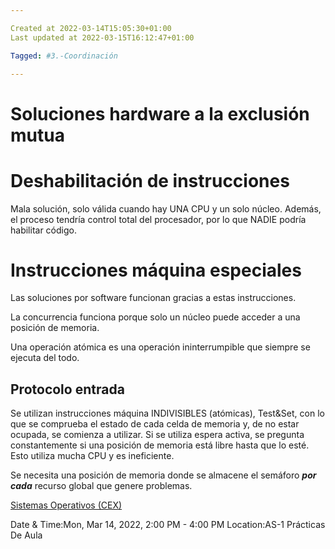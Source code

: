 ```yaml
---

Created at 2022-03-14T15:05:30+01:00
Last updated at 2022-03-15T16:12:47+01:00

Tagged: #3.-Coordinación

---
```


# Soluciones hardware a la exclusión mutua
# Deshabilitación de instrucciones

Mala solución, solo válida cuando hay UNA CPU y un solo núcleo. Además, el proceso tendría control total del procesador, por lo que NADIE podría habilitar código.


# Instrucciones máquina especiales

Las soluciones por software funcionan gracias a estas instrucciones.

La concurrencia funciona porque solo un núcleo puede acceder a una posición de memoria.

Una operación atómica es una operación ininterrumpible que siempre se ejecuta del todo.


## Protocolo entrada

Se utilizan instrucciones máquina INDIVISIBLES (atómicas), Test&Set, con lo que se comprueba el estado de cada celda de memoria y, de no estar ocupada, se comienza a utilizar.
Si se utiliza espera activa, se pregunta constantemente si una posición de memoria está libre hasta que lo esté. Esto utiliza mucha CPU y es ineficiente.

Se necesita una posición de memoria donde se almacene el semáforo **_por cada_** recurso global que genere problemas.



[Sistemas Operativos (CEX)](https://www.google.com/calendar/event?eid=XzhkOWxjZ3JmZHByNmFzams2NHJtMnBobmNncmoycDlwY2tybTRkOW03MG8zOGMxbDYwcW00Y3BsY29zM2dvaGc3MHEwIHVuZGVyc2NvcmViaXNAbQ)

Date & Time:Mon, Mar 14, 2022, 2:00 PM - 4:00 PM
Location:AS-1
Prácticas De Aula


